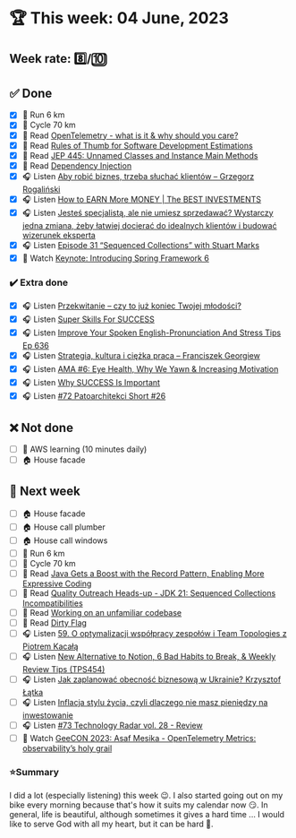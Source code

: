 # 🏆 This week: 04 June, 2023

## Week rate: 8️⃣/🔟

## ✅ Done
- [x] 🏃 Run 6 km
- [x] 🚴 Cycle 70 km
- [x] 📗 Read [OpenTelemetry - what is it & why should you care?](https://javakiss.blogspot.com/2023/04/opentelemetry-what-is-it-why-should-you.html)
- [x] 📗 Read [Rules of Thumb for Software Development Estimations](https://vadimkravcenko.com/shorts/project-estimates/)
- [x] 📗 Read [JEP 445: Unnamed Classes and Instance Main Methods](https://openjdk.org/jeps/445)
- [x] 📗 Read [Dependency Injection](https://java-design-patterns.com/patterns/dependency-injection/)
- [x] 🎧 Listen [Aby robić biznes, trzeba słuchać klientów – Grzegorz Rogaliński](https://zaprojektujswojezycie.pl/aby-robic-biznes-trzeba-sluchac-klientow-grzegorz-rogalinski/)
- [x] 🎧 Listen [How to EARN More MONEY | The BEST INVESTMENTS](https://effortlessenglishshow.com/how-to-earn-more-money-the-best-investments)
- [x] 🎧 Listen [Jesteś specjalistą, ale nie umiesz sprzedawać? Wystarczy jedna zmiana, żeby łatwiej docierać do idealnych klientów i budować wizerunek eksperta](https://malawielkafirma.pl/zdobywanie-klientow-na-uslugi/)
- [x] 🎧 Listen [Episode 31 “Sequenced Collections” with Stuart Marks](https://inside.java/2023/04/25/podcast-031/)
- [x] 🎥 Watch [Keynote: Introducing Spring Framework 6](https://youtu.be/mitWK_DwKGs)

### ✔️ Extra done
- [x] 🎧 Listen [Przekwitanie – czy to już koniec Twojej młodości?](https://zaprojektujswojezycie.pl/przekwitanie-czy-to-juz-koniec-twojej-mlodosci/)
- [x] 🎧 Listen [Super Skills For SUCCESS](https://effortlessenglishshow.com/super-skills-for-success)
- [x] 🎧 Listen [Improve Your Spoken English-Pronunciation And Stress Tips Ep 636](https://www.listennotes.com/podcasts/learn-english/improve-your-spoken-english-sQhTBC07g8_/)
- [x] 🎧 Listen [Strategia, kultura i ciężka praca – Franciszek Georgiew](https://zaprojektujswojezycie.pl/strategia-kultura-i-ciezka-praca-franciszek-georgiew/)
- [x] 🎧 Listen [AMA #6: Eye Health, Why We Yawn & Increasing Motivation](https://youtu.be/uWV9a3zEaL4)
- [x] 🎧 Listen [Why SUCCESS Is Important](https://effortlessenglishshow.com/why-success-is-important)
- [x] 🎧 Listen [#72 Patoarchitekci Short #26](https://patoarchitekci.io/72/)

## ❌ Not done
- [ ] 🎥 AWS learning (10 minutes daily)
- [ ] 🏠 House facade

## 📝 Next week
- [ ] 🏠 House facade
- [ ] 🏠 House call plumber
- [ ] 🏠 House call windows
- [ ] 🏃 Run 6 km
- [ ] 🚴 Cycle 70 km
- [ ] 📗 Read [Java Gets a Boost with the Record Pattern, Enabling More Expressive Coding](https://www.infoq.com/news/2023/05/java-gets-boost-with-record/)
- [ ] 📗 Read [Quality Outreach Heads-up - JDK 21: Sequenced Collections Incompatibilities](https://inside.java/2023/05/12/quality-heads-up/)
- [ ] 📗 Read [Working on an unfamiliar codebase](https://blog.frankel.ch/working-unfamiliar-codebase/)
- [ ] 📗 Read [Dirty Flag](https://java-design-patterns.com/patterns/dirty-flag/)
- [ ] 🎧 Listen [59. O optymalizacji współpracy zespołów i Team Topologies z Piotrem Kacałą](https://bettersoftwaredesign.pl/episodes/59)
- [ ] 🎧 Listen [New Alternative to Notion, 6 Bad Habits to Break, & Weekly Review Tips (TPS454)](https://www.asianefficiency.com/podcasts/454-notion-alternative-habits-weekly-review/)
- [ ] 🎧 Listen [Jak zaplanować obecność biznesową w Ukrainie? Krzysztof Łątka](https://zaprojektujswojezycie.pl/jak-zaplanowac-obecnosc-biznesowa-w-ukrainie-krzysztof-latka/)
- [ ] 🎧 Listen [Inflacja stylu życia, czyli dlaczego nie masz pieniędzy na inwestowanie](https://inwestomat.eu/inflacja-stylu-zycia-czyli-dlaczego-nie-masz-pieniedzy/)
- [ ] 🎧 Listen [#73 Technology Radar vol. 28 - Review](https://patoarchitekci.io/73/)
- [ ] 🎥 Watch [GeeCON 2023: Asaf Mesika - OpenTelemetry Metrics: observability’s holy grail](https://youtu.be/30b7yK5gL7c)

### ⭐Summary
I did a lot (especially listening) this week 😉. I also started going out on my bike every morning because that's how it suits my calendar now 😏. In general, life is beautiful, although sometimes it gives a hard time ... I would like to serve God with all my heart, but it can be hard 🥺.
